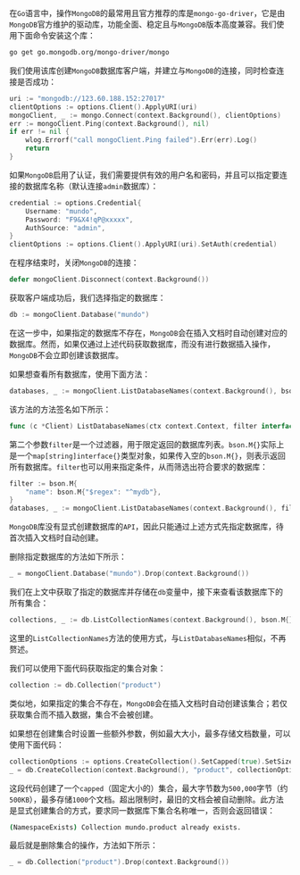 在`Go`语言中，操作`MongoDB`的最常用且官方推荐的库是`mongo-go-driver`，它是由`MongoDB`官方维护的驱动库，功能全面、稳定且与`MongoDB`版本高度兼容。我们使用下面命令安装这个库：

```sh
go get go.mongodb.org/mongo-driver/mongo
```

我们使用该库创建`MongoDB`数据库客户端，并建立与`MongoDB`的连接，同时检查连接是否成功：

```go
uri := "mongodb://123.60.188.152:27017"
clientOptions := options.Client().ApplyURI(uri)
mongoClient, _ := mongo.Connect(context.Background(), clientOptions)
err := mongoClient.Ping(context.Background(), nil)
if err != nil {
	wlog.Errorf("call mongoClient.Ping failed").Err(err).Log()
    return
}
```

如果`MongoDB`启用了认证，我们需要提供有效的用户名和密码，并且可以指定要连接的数据库名称（默认连接`admin`数据库）：

```go
credential := options.Credential{
	Username: "mundo",
	Password: "F9&X4!qP@xxxxx",
	AuthSource: "admin",
}
clientOptions := options.Client().ApplyURI(uri).SetAuth(credential)
```

在程序结束时，关闭`MongoDB`的连接：

```go
defer mongoClient.Disconnect(context.Background())
```

获取客户端成功后，我们选择指定的数据库：

```go
db := mongoClient.Database("mundo")
```

在这一步中，如果指定的数据库不存在，`MongoDB`会在插入文档时自动创建对应的数据库。然而，如果仅通过上述代码获取数据库，而没有进行数据插入操作，`MongoDB`不会立即创建该数据库。

如果想查看所有数据库，使用下面方法：

```go
databases, _ := mongoClient.ListDatabaseNames(context.Background(), bson.M{})
```

该方法的方法签名如下所示：

```go
func (c *Client) ListDatabaseNames(ctx context.Context, filter interface{}, opts ...*options.ListDatabasesOptions) ([]string, error)
```

第二个参数`filter`是一个过滤器，用于限定返回的数据库列表。`bson.M{}`实际上是一个`map[string]interface{}`类型对象，如果传入空的`bson.M{}`，则表示返回所有数据库。`filter`也可以用来指定条件，从而筛选出符合要求的数据库：

```go
filter := bson.M{
	"name": bson.M{"$regex": "^mydb"},
}
databases, _ := mongoClient.ListDatabaseNames(context.Background(), filter)
```

`MongoDB`库没有显式创建数据库的`API`，因此只能通过上述方式先指定数据库，待首次插入文档时自动创建。

删除指定数据库的方法如下所示：

```go
_ = mongoClient.Database("mundo").Drop(context.Background())
```

我们在上文中获取了指定的数据库并存储在`db`变量中，接下来查看该数据库下的所有集合：

```go
collections, _ := db.ListCollectionNames(context.Background(), bson.M{})
```

这里的`ListCollectionNames`方法的使用方式，与`ListDatabaseNames`相似，不再赘述。

我们可以使用下面代码获取指定的集合对象：

```go
collection := db.Collection("product")
```

类似地，如果指定的集合不存在，`MongoDB`会在插入文档时自动创建该集合；若仅获取集合而不插入数据，集合不会被创建。

如果想在创建集合时设置一些额外参数，例如最大大小，最多存储文档数量，可以使用下面代码：

```go
collectionOptions := options.CreateCollection().SetCapped(true).SetSizeInBytes(500000).SetMaxDocuments(1000)
_ = db.CreateCollection(context.Background(), "product", collectionOptions)
```

这段代码创建了一个`capped`（固定大小的）集合，最大字节数为`500,000`字节（约`500KB`），最多存储`1000`个文档。超出限制时，最旧的文档会被自动删除。此方法是显式创建集合的方式，要求同一数据库下集合名称唯一，否则会返回错误：

```sh
(NamespaceExists) Collection mundo.product already exists.
```

最后就是删除集合的操作，方法如下所示：

```go
_ = db.Collection("product").Drop(context.Background())
```

